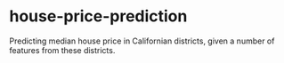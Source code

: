 # house-price-prediction
Predicting median house price in Californian districts, given a number of features from these districts.
